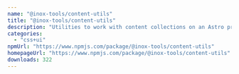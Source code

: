 ```yaml
---
name: "@inox-tools/content-utils"
title: "@inox-tools/content-utils"
description: "Utilities to work with content collections on an Astro project from an integration or library."
categories:
  - "css+ui"
npmUrl: "https://www.npmjs.com/package/@inox-tools/content-utils"
homepageUrl: "https://www.npmjs.com/package/@inox-tools/content-utils"
downloads: 322
---
```

